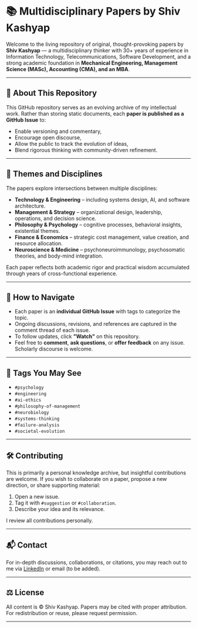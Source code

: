 # 📚 Multidisciplinary Papers by Shiv Kashyap

Welcome to the living repository of original, thought-provoking papers by **Shiv Kashyap** — a multidisciplinary thinker with 30+ years of experience in Information Technology, Telecommunications, Software Development, and a strong academic foundation in **Mechanical Engineering, Management Science (MASc), Accounting (CMA), and an MBA**.

---

## 🧠 About This Repository

This GitHub repository serves as an evolving archive of my intellectual work. Rather than storing static documents, each **paper is published as a GitHub Issue** to:

- Enable versioning and commentary,
- Encourage open discourse,
- Allow the public to track the evolution of ideas,
- Blend rigorous thinking with community-driven refinement.

---

## 🧭 Themes and Disciplines

The papers explore intersections between multiple disciplines:

- **Technology & Engineering** – including systems design, AI, and software architecture.
- **Management & Strategy** – organizational design, leadership, operations, and decision science.
- **Philosophy & Psychology** – cognitive processes, behavioral insights, existential themes.
- **Finance & Economics** – strategic cost management, value creation, and resource allocation.
- **Neuroscience & Medicine** – psychoneuroimmunology, psychosomatic theories, and body-mind integration.

Each paper reflects both academic rigor and practical wisdom accumulated through years of cross-functional experience.

---

## 📌 How to Navigate

- Each paper is an **individual GitHub Issue** with tags to categorize the topic.
- Ongoing discussions, revisions, and references are captured in the comment thread of each issue.
- To follow updates, click **"Watch"** on this repository.
- Feel free to **comment**, **ask questions**, or **offer feedback** on any issue. Scholarly discourse is welcome.

---

## 🔖 Tags You May See

- `#psychology`
- `#engineering`
- `#ai-ethics`
- `#philosophy-of-management`
- `#neurobiology`
- `#systems-thinking`
- `#failure-analysis`
- `#societal-evolution`

---

## 🛠️ Contributing

This is primarily a personal knowledge archive, but insightful contributions are welcome. If you wish to collaborate on a paper, propose a new direction, or share supporting material:

1. Open a new issue.
2. Tag it with `#suggestion` or `#collaboration`.
3. Describe your idea and its relevance.

I review all contributions personally.

---

## 📬 Contact

For in-depth discussions, collaborations, or citations, you may reach out to me via [LinkedIn](https://www.linkedin.com/in/your-profile/) or email (to be added).

---

## ⚖️ License

All content is © Shiv Kashyap. Papers may be cited with proper attribution. For redistribution or reuse, please request permission.

---
